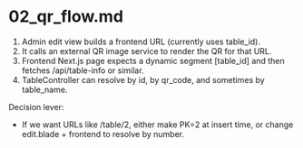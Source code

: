 # 02_qr_flow.md
1) Admin edit view builds a frontend URL (currently uses table_id).
2) It calls an external QR image service to render the QR for that URL.
3) Frontend Next.js page expects a dynamic segment [table_id] and then fetches /api/table-info or similar.
4) TableController can resolve by id, by qr_code, and sometimes by table_name.

Decision lever:
- If we want URLs like /table/2, either make PK=2 at insert time, or change edit.blade + frontend to resolve by number.